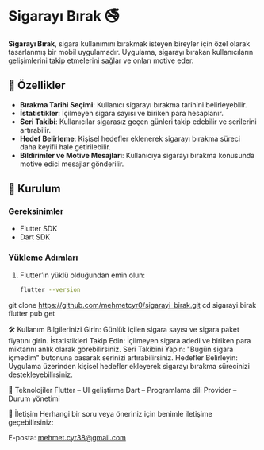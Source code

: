 # Sigarayı Bırak 🚭

**Sigarayı Bırak**, sigara kullanımını bırakmak isteyen bireyler için özel olarak tasarlanmış bir mobil uygulamadır. Uygulama, sigarayı bırakan kullanıcıların gelişimlerini takip etmelerini sağlar ve onları motive eder.

## 📌 Özellikler

- **Bırakma Tarihi Seçimi**: Kullanıcı sigarayı bırakma tarihini belirleyebilir.
- **İstatistikler**: İçilmeyen sigara sayısı ve biriken para hesaplanır.
- **Seri Takibi**: Kullanıcılar sigarasız geçen günleri takip edebilir ve serilerini artırabilir.
- **Hedef Belirleme**: Kişisel hedefler eklenerek sigarayı bırakma süreci daha keyifli hale getirilebilir.
- **Bildirimler ve Motive Mesajları**: Kullanıcıya sigarayı bırakma konusunda motive edici mesajlar gönderilir.

## 📲 Kurulum

### Gereksinimler
- Flutter SDK
- Dart SDK

### Yükleme Adımları
1. Flutter’ın yüklü olduğundan emin olun:  
   ```sh
   flutter --version
git clone https://github.com/mehmetcyr0/sigarayi_birak.git
cd sigarayi.birak
flutter pub get

🛠️ Kullanım
Bilgilerinizi Girin: Günlük içilen sigara sayısı ve sigara paket fiyatını girin.
İstatistikleri Takip Edin: İçilmeyen sigara adedi ve biriken para miktarını anlık olarak görebilirsiniz.
Seri Takibini Yapın: "Bugün sigara içmedim" butonuna basarak serinizi artırabilirsiniz.
Hedefler Belirleyin: Uygulama üzerinden kişisel hedefler ekleyerek sigarayı bırakma sürecinizi destekleyebilirsiniz.


📌 Teknolojiler
Flutter – UI geliştirme
Dart – Programlama dili
Provider – Durum yönetimi

📩 İletişim
Herhangi bir soru veya öneriniz için benimle iletişime geçebilirsiniz:

E-posta: mehmet.cyr38@gmail.com

